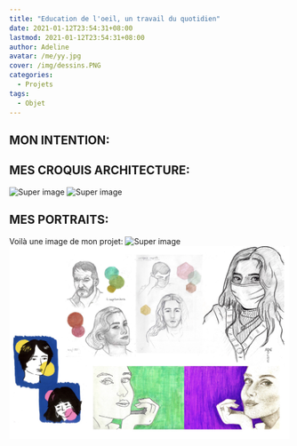 ```yaml
---
title: "Education de l'oeil, un travail du quotidien"
date: 2021-01-12T23:54:31+08:00
lastmod: 2021-01-12T23:54:31+08:00
author: Adeline
avatar: /me/yy.jpg
cover: /img/dessins.PNG
categories:
  - Projets
tags:
  - Objet
---
```



<!--more-->

## MON INTENTION:


## MES CROQUIS ARCHITECTURE:

![Super image](/img/archi_carnet1.PNG)
![Super image](/img/archi_carnet2.PNG)

## MES PORTRAITS:

Voilà une image de mon projet:
![Super image](/img/portraits_carnet1.PNG)
![Super image](/img/portraits_carnet2.jpg)

